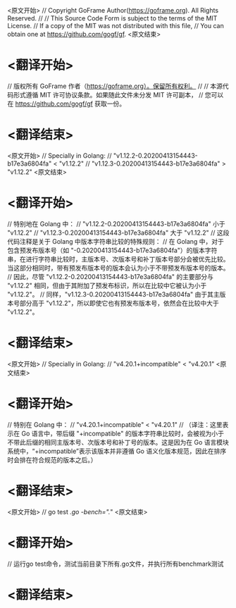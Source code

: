 
<原文开始>
// Copyright GoFrame Author(https://goframe.org). All Rights Reserved.
//
// This Source Code Form is subject to the terms of the MIT License.
// If a copy of the MIT was not distributed with this file,
// You can obtain one at https://github.com/gogf/gf.
<原文结束>

# <翻译开始>
// 版权所有 GoFrame 作者（https://goframe.org）。保留所有权利。
//
// 本源代码形式遵循 MIT 许可协议条款。如果随此文件未分发 MIT 许可副本，
// 您可以在 https://github.com/gogf/gf 获取一份。
# <翻译结束>







<原文开始>
		// Specially in Golang:
		// "v1.12.2-0.20200413154443-b17e3a6804fa" < "v1.12.2"
		// "v1.12.3-0.20200413154443-b17e3a6804fa" > "v1.12.2"
<原文结束>

# <翻译开始>
// 特别地在 Golang 中：
// "v1.12.2-0.20200413154443-b17e3a6804fa" 小于 "v1.12.2"
// "v1.12.3-0.20200413154443-b17e3a6804fa" 大于 "v1.12.2"
// 这段代码注释是关于 Golang 中版本字符串比较的特殊规则：
// 在 Golang 中，对于包含预发布版本号（如 "-0.20200413154443-b17e3a6804fa"）的版本字符串，在进行字符串比较时，主版本号、次版本号和补丁版本号部分会被优先比较。当这部分相同时，带有预发布版本号的版本会认为小于不带预发布版本号的版本。
// 因此，尽管 "v1.12.2-0.20200413154443-b17e3a6804fa" 的主要部分与 "v1.12.2" 相同，但由于其附加了预发布标识，所以在比较中它被认为小于 "v1.12.2"。
// 同样，"v1.12.3-0.20200413154443-b17e3a6804fa" 由于其主版本号部分高于 "v1.12.2"，所以即使它也有预发布版本号，依然会在比较中大于 "v1.12.2"。
# <翻译结束>


<原文开始>
		// Specially in Golang:
		// "v4.20.1+incompatible" < "v4.20.1"
<原文结束>

# <翻译开始>
// 特别在 Golang 中：
// "v4.20.1+incompatible" < "v4.20.1"
// （译注：这里表示在 Go 语言中，带后缀 "+incompatible" 的版本字符串比较时，会被视为小于不带此后缀的相同主版本号、次版本号和补丁号的版本。这是因为在 Go 语言模块系统中，“+incompatible”表示该版本并非遵循 Go 语义化版本规范，因此在排序时会排在符合规范的版本之后。）
# <翻译结束>


<原文开始>
// go test *.go -bench=".*"
<原文结束>

# <翻译开始>
// 运行go test命令，测试当前目录下所有.go文件，并执行所有benchmark测试
# <翻译结束>

